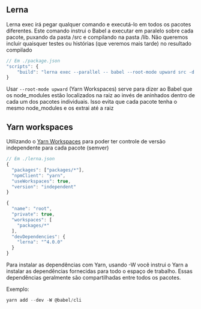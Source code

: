 ## Lerna

Lerna exec irá pegar qualquer comando e executá-lo em todos os pacotes diferentes. Este comando instrui o Babel a executar em paralelo sobre cada pacote, puxando da pasta /src e compilando na pasta /lib. Não queremos incluir quaisquer testes ou histórias (que veremos mais tarde) no resultado compilado

```js
// Em ./package.json
"scripts": {
    "build": "lerna exec --parallel -- babel --root-mode upward src -d lib --ignore **/*.stories.js,**/*.spec.js"
}
```

Usar `--root-mode upward` (Yarn Workspaces) serve para dizer ao Babel que os node_modules estão localizados na raiz ao invés de aninhados dentro de cada um dos pacotes individuais. Isso evita que cada pacote tenha o mesmo node_modules e os extrai até a raiz

## Yarn workspaces

Utilizando o [Yarn Workspaces](https://classic.yarnpkg.com/lang/en/docs/workspaces/) para poder ter controle de versão independente para cada pacote (semver)

```js
// Em ./lerna.json
{
  "packages": ["packages/*"],
  "npmClient": "yarn",
  "useWorkspaces": true,
  "version": "independent"
}
```

```js
{
  "name": "root",
  "private": true,
  "workspaces": [
    "packages/*"
  ],
  "devDependencies": {
    "lerna": "^4.0.0"
  }
}
```

Para instalar as dependências com Yarn, usando -W você instrui o Yarn a instalar as dependências fornecidas para todo o espaço de trabalho. Essas dependências geralmente são compartilhadas entre todos os pacotes.

Exemplo:

```js
yarn add --dev -W @babel/cli
```
